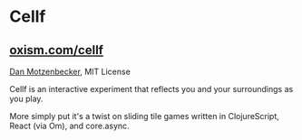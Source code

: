 # Cellf
## [oxism.com/cellf](http://oxism.com/cellf)
[Dan Motzenbecker](http://oxism.com), MIT License

Cellf is an interactive experiment that reflects you and your surroundings as you play.

More simply put it's a twist on sliding tile games written in ClojureScript,
React (via Om), and core.async.

